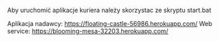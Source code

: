 Aby uruchomić aplikacje kuriera należy skorzystac ze skryptu start.bat

Aplikacja nadawcy: https://floating-castle-56986.herokuapp.com/
Web service: https://blooming-mesa-32203.herokuapp.com/